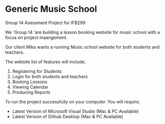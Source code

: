 # Generic Music School
Group 14 Asessment Project for IFB299

We 'Group 14 'are building a lesson booking website for music school with a focus on project maangement.

Our client Mika wants a running Music school website for both students and teachers.

The website list of features will include;
1) Registering for Students
2) Login for both students and teachers
3) Booking Lessons
4) Viewing Calendar
5) Producing Reports

To run the project successfully on your computer. You will require;

- Latest Version of Microsoft Visual Studio (Mac & PC Available)
- Latest Version of Github Desktop (Mac & PC Available)
